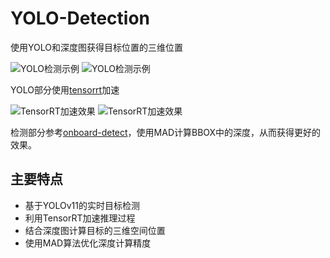 
# YOLO-Detection

使用YOLO和深度图获得目标位置的三维位置

![YOLO检测示例](https://github.com/user-attachments/assets/e6ff846b-af22-4c0c-a3eb-62df64911c1e#gh-light-mode-only)
![YOLO检测示例](https://github.com/user-attachments/assets/e6ff846b-af22-4c0c-a3eb-62df64911c1e#gh-dark-mode-only)

YOLO部分使用[tensorrt](https://github.com/HNU-CAT/yolov11_tensorrt_ros)加速

![TensorRT加速效果](https://github.com/user-attachments/assets/be53bd4f-44f6-49f5-9911-e96f77e61691#gh-light-mode-only)
![TensorRT加速效果](https://github.com/user-attachments/assets/be53bd4f-44f6-49f5-9911-e96f77e61691#gh-dark-mode-only)

检测部分参考[onboard-detect](https://github.com/Zhefan-Xu/onboard_detector)，使用MAD计算BBOX中的深度，从而获得更好的效果。

## 主要特点
- 基于YOLOv11的实时目标检测
- 利用TensorRT加速推理过程
- 结合深度图计算目标的三维空间位置
- 使用MAD算法优化深度计算精度
